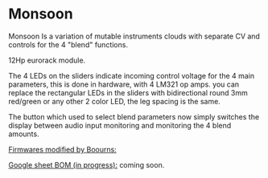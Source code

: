 # Monsoon
Monsoon Is a variation of mutable instruments clouds with separate CV and controls for the 4 "blend" functions.

12Hp eurorack module.

The 4 LEDs on the sliders indicate incoming control voltage for the 4 main parameters, this is done in hardware, with 4 LM321 op amps. you can replace the rectangular LEDs in the sliders with bidirectional round 3mm red/green or any other 2 color LED, the leg spacing is the same.

The button which used to select blend parameters now simply switches the display between audio input monitoring and monitoring the 4 blend amounts.

[Firmwares modified by Boourns:](https://github.com/boourns/eurorack/releases/tag/monsoon_firmwares_v1)

[Google sheet BOM (in progress):](https://docs.google.com/spreadsheets/d/1LuCuwaJUoA0aQCVt2MxHURQ-PYTl8TTABjA8FtAyBB0/edit?usp=sharing)
coming soon.




